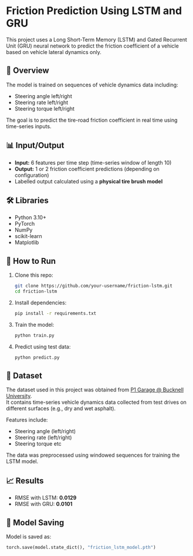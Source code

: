 # Friction Prediction Using LSTM and GRU

This project uses a Long Short-Term Memory (LSTM) and Gated Recurrent Unit (GRU) neural network to predict the friction coefficient of a vehicle based on vehicle lateral dynamics only.

## 📘 Overview

The model is trained on sequences of vehicle dynamics data including:
- Steering angle left/right
- Steering rate left/right
- Steering torque left/right

The goal is to predict the tire-road friction coefficient in real time using time-series inputs.

## 📊 Input/Output

- **Input:** 6 features per time step (time-series window of length 10)
- **Output:** 1 or 2 friction coefficient predictions (depending on configuration)
- Labelled output calculated using a **physical tire brush model**

## 🛠️ Libraries

- Python 3.10+
- PyTorch
- NumPy
- scikit-learn
- Matplotlib

## 🚀 How to Run

1. Clone this repo:
    ```bash
    git clone https://github.com/your-username/friction-lstm.git
    cd friction-lstm
    ```

2. Install dependencies:
    ```bash
    pip install -r requirements.txt
    ```

3. Train the model:
    ```bash
    python train.py
    ```

4. Predict using test data:
    ```bash
    python predict.py
    ```

## 📁 Dataset

The dataset used in this project was obtained from [P1 Garage @ Bucknell University](https://www.projects.bucknell.edu/Beal_Automotive/).  
It contains time-series vehicle dynamics data collected from test drives on different surfaces (e.g., dry and wet asphalt).

Features include:
- Steering angle (left/right)
- Steering rate (left/right)
- Steering torque etc

The data was preprocessed using windowed sequences for training the LSTM model.


## 📈 Results

- RMSE with LSTM: **0.0129**
- RMSE with GRU: **0.0101**

## 💾 Model Saving

Model is saved as:
```python
torch.save(model.state_dict(), "friction_lstm_model.pth")
